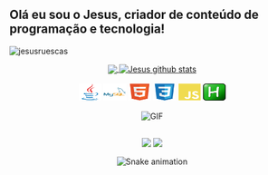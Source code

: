 ## Olá eu sou o Jesus, criador de conteúdo de programação e tecnologia!
<p align="left"> <img src="https://komarev.com/ghpvc/?username=jesusruescas&label=Views&color=blue&style=plastic" alt="jesusruescas" /> </p>

<div align="center">
    <a href="https://github.com/jesusruescas">
        <img align="center"
            src="https://github-readme-stats.vercel.app/api/top-langs/?username=jesusruescas&theme=github_dark&hide_langs_below=1" />
    </a>
    <a href="https://github.com/jesusruescas">
        <img align="center"
            src="https://github-readme-stats.vercel.app/api?username=jesusruescas&show_icons=true&theme=github_dark&line_height=20"
            alt="Jesus github stats" />
    </a>

       
<div style="display: inline_block"><br>
  <img align="center" alt="Jesus-Java" height="30" width="40" src="https://raw.githubusercontent.com/devicons/devicon/master/icons/java/java-original.svg">
  <img align="center" alt="Jesus-MySQL" height="30" width="40" src="https://raw.githubusercontent.com/devicons/devicon/master/icons/mysql/mysql-original-wordmark.svg">
  <img align="center" alt="Jesus-HTML" height="30" width="40" src="https://raw.githubusercontent.com/devicons/devicon/master/icons/html5/html5-original.svg">
  <img align="center" alt="Jesus-CSS" height="30" width="40" src="https://raw.githubusercontent.com/devicons/devicon/master/icons/css3/css3-original.svg">
  <img align="center" alt="Jesus-Js" height="30" width="40" src="https://raw.githubusercontent.com/devicons/devicon/master/icons/javascript/javascript-plain.svg">
  <img align="center" alt="Jesus-AHK" height="30" width="40" src="https://raw.githubusercontent.com/Ixiko/AHK-Forum/master/images/AHK%20main%20icon.png">
  <br></br>
  <img align="center" alt="GIF" src="https://i.imgur.com/6XuW0TR.gif" width="320px" />
    </div>
    
  
  ##
 
<div> 
  <a href = "mailto:jrj_business@outlook.com"><img src="https://img.shields.io/badge/-Gmail-%23333?style=for-the-badge&logo=gmail&logoColor=white" target="_blank"></a>
  <a href="https://www.linkedin.com/in/JesusRuescas" target="_blank"><img src="https://img.shields.io/badge/-LinkedIn-%230077B5?style=for-the-badge&logo=linkedin&logoColor=white" target="_blank"></a> 
 
 ![Snake animation](https://github.com/JesusRuescas/JesusRuescas/blob/output/github-contribution-grid-snake.svg)
 
</div>
